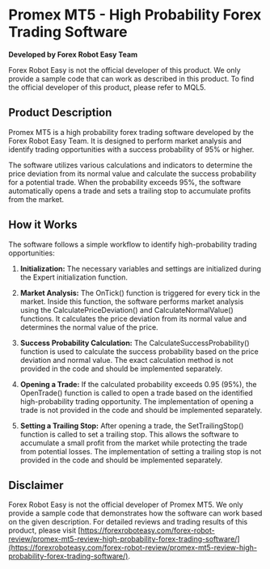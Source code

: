# Promex MT5 - High Probability Forex Trading Software

**Developed by Forex Robot Easy Team**

Forex Robot Easy is not the official developer of this product. We only provide a sample code that can work as described in this product. To find the official developer of this product, please refer to MQL5.

## Product Description

Promex MT5 is a high probability forex trading software developed by the Forex Robot Easy Team. It is designed to perform market analysis and identify trading opportunities with a success probability of 95% or higher.

The software utilizes various calculations and indicators to determine the price deviation from its normal value and calculate the success probability for a potential trade. When the probability exceeds 95%, the software automatically opens a trade and sets a trailing stop to accumulate profits from the market.

## How it Works

The software follows a simple workflow to identify high-probability trading opportunities:

1. **Initialization:** The necessary variables and settings are initialized during the Expert initialization function.

2. **Market Analysis:** The OnTick() function is triggered for every tick in the market. Inside this function, the software performs market analysis using the CalculatePriceDeviation() and CalculateNormalValue() functions. It calculates the price deviation from its normal value and determines the normal value of the price.

3. **Success Probability Calculation:** The CalculateSuccessProbability() function is used to calculate the success probability based on the price deviation and normal value. The exact calculation method is not provided in the code and should be implemented separately.

4. **Opening a Trade:** If the calculated probability exceeds 0.95 (95%), the OpenTrade() function is called to open a trade based on the identified high-probability trading opportunity. The implementation of opening a trade is not provided in the code and should be implemented separately.

5. **Setting a Trailing Stop:** After opening a trade, the SetTrailingStop() function is called to set a trailing stop. This allows the software to accumulate a small profit from the market while protecting the trade from potential losses. The implementation of setting a trailing stop is not provided in the code and should be implemented separately.

## Disclaimer

Forex Robot Easy is not the official developer of Promex MT5. We only provide a sample code that demonstrates how the software can work based on the given description. For detailed reviews and trading results of this product, please visit [https://forexroboteasy.com/forex-robot-review/promex-mt5-review-high-probability-forex-trading-software/](https://forexroboteasy.com/forex-robot-review/promex-mt5-review-high-probability-forex-trading-software/).
